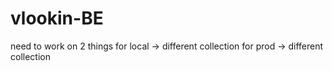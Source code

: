 # vlookin-BE

need to work on 2 things
for local ->  different collection
for prod -> different collection 